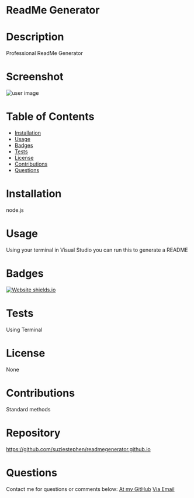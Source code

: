 # ReadMe Generator

  # Description
  Professional ReadMe Generator

  # Screenshot
  ![user image](https://media.giphy.com/media/qQ5BSf5R6XXyQSOe50/giphy.gif)

  # Table of Contents
  * [Installation](#installation)
  * [Usage](#usage)
  * [Badges](#badges)
  * [Tests](#tests)
  * [License](#license)
  * [Contributions](#contributions)
  * [Questions](#questions)
  

  
  # Installation
  node.js
  # Usage
  Using your terminal in Visual Studio you can run this to generate a README
  # Badges
  [![Website shields.io](https://img.shields.io/badge/success-success-pink)](http://shields.io/)
  # Tests
  Using Terminal
  # License
  None
  # Contributions
  Standard methods


  # Repository
  https://github.com/suziestephen/readmegenerator.github.io
  

  # Questions
  Contact me for questions or comments below:
    [At my GitHub](https://github.com/suziestephen)
    [Via Email](mailto:suzietstephen@gmail.com)

